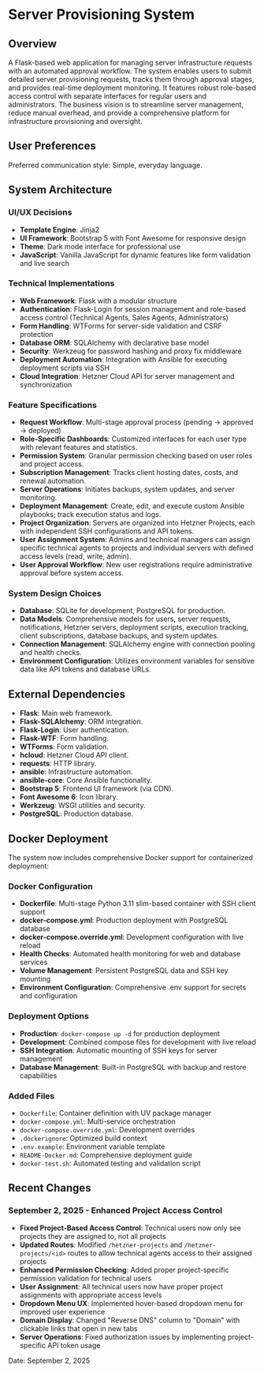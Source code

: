 # Server Provisioning System

## Overview

A Flask-based web application for managing server infrastructure requests with an automated approval workflow. The system enables users to submit detailed server provisioning requests, tracks them through approval stages, and provides real-time deployment monitoring. It features robust role-based access control with separate interfaces for regular users and administrators. The business vision is to streamline server management, reduce manual overhead, and provide a comprehensive platform for infrastructure provisioning and oversight.

## User Preferences

Preferred communication style: Simple, everyday language.

## System Architecture

### UI/UX Decisions
- **Template Engine**: Jinja2
- **UI Framework**: Bootstrap 5 with Font Awesome for responsive design
- **Theme**: Dark mode interface for professional use
- **JavaScript**: Vanilla JavaScript for dynamic features like form validation and live search

### Technical Implementations
- **Web Framework**: Flask with a modular structure
- **Authentication**: Flask-Login for session management and role-based access control (Technical Agents, Sales Agents, Administrators)
- **Form Handling**: WTForms for server-side validation and CSRF protection
- **Database ORM**: SQLAlchemy with declarative base model
- **Security**: Werkzeug for password hashing and proxy fix middleware
- **Deployment Automation**: Integration with Ansible for executing deployment scripts via SSH
- **Cloud Integration**: Hetzner Cloud API for server management and synchronization

### Feature Specifications
- **Request Workflow**: Multi-stage approval process (pending → approved → deployed)
- **Role-Specific Dashboards**: Customized interfaces for each user type with relevant features and statistics.
- **Permission System**: Granular permission checking based on user roles and project access.
- **Subscription Management**: Tracks client hosting dates, costs, and renewal automation.
- **Server Operations**: Initiates backups, system updates, and server monitoring.
- **Deployment Management**: Create, edit, and execute custom Ansible playbooks; track execution status and logs.
- **Project Organization**: Servers are organized into Hetzner Projects, each with independent SSH configurations and API tokens.
- **User Assignment System**: Admins and technical managers can assign specific technical agents to projects and individual servers with defined access levels (read, write, admin).
- **User Approval Workflow**: New user registrations require administrative approval before system access.

### System Design Choices
- **Database**: SQLite for development, PostgreSQL for production.
- **Data Models**: Comprehensive models for users, server requests, notifications, Hetzner servers, deployment scripts, execution tracking, client subscriptions, database backups, and system updates.
- **Connection Management**: SQLAlchemy engine with connection pooling and health checks.
- **Environment Configuration**: Utilizes environment variables for sensitive data like API tokens and database URLs.

## External Dependencies

- **Flask**: Main web framework.
- **Flask-SQLAlchemy**: ORM integration.
- **Flask-Login**: User authentication.
- **Flask-WTF**: Form handling.
- **WTForms**: Form validation.
- **hcloud**: Hetzner Cloud API client.
- **requests**: HTTP library.
- **ansible**: Infrastructure automation.
- **ansible-core**: Core Ansible functionality.
- **Bootstrap 5**: Frontend UI framework (via CDN).
- **Font Awesome 6**: Icon library.
- **Werkzeug**: WSGI utilities and security.
- **PostgreSQL**: Production database.

## Docker Deployment

The system now includes comprehensive Docker support for containerized deployment:

### Docker Configuration
- **Dockerfile**: Multi-stage Python 3.11 slim-based container with SSH client support
- **docker-compose.yml**: Production deployment with PostgreSQL database
- **docker-compose.override.yml**: Development configuration with live reload
- **Health Checks**: Automated health monitoring for web and database services
- **Volume Management**: Persistent PostgreSQL data and SSH key mounting
- **Environment Configuration**: Comprehensive .env support for secrets and configuration

### Deployment Options
- **Production**: `docker-compose up -d` for production deployment
- **Development**: Combined compose files for development with live reload
- **SSH Integration**: Automatic mounting of SSH keys for server management
- **Database Management**: Built-in PostgreSQL with backup and restore capabilities

### Added Files
- `Dockerfile`: Container definition with UV package manager
- `docker-compose.yml`: Multi-service orchestration
- `docker-compose.override.yml`: Development overrides
- `.dockerignore`: Optimized build context
- `.env.example`: Environment variable template
- `README-Docker.md`: Comprehensive deployment guide
- `docker-test.sh`: Automated testing and validation script

## Recent Changes

### September 2, 2025 - Enhanced Project Access Control
- **Fixed Project-Based Access Control**: Technical users now only see projects they are assigned to, not all projects
- **Updated Routes**: Modified `/hetzner-projects` and `/hetzner-projects/<id>` routes to allow technical agents access to their assigned projects
- **Enhanced Permission Checking**: Added proper project-specific permission validation for technical users
- **User Assignment**: All technical users now have proper project assignments with appropriate access levels
- **Dropdown Menu UX**: Implemented hover-based dropdown menu for improved user experience
- **Domain Display**: Changed "Reverse DNS" column to "Domain" with clickable links that open in new tabs
- **Server Operations**: Fixed authorization issues by implementing project-specific API token usage

Date: September 2, 2025